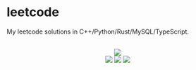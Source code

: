 # leetcode
My leetcode solutions in C++/Python/Rust/MySQL/TypeScript.

<div align="center">
<br/>
<img src="https://img.shields.io/badge/Solved-602/3157%20=%2019%25-blue.svg?style=flat-square" />
<br/>
<img src="https://img.shields.io/badge/Easy-256/795-5CB85D.svg?style=flat-square" />
<img src="https://img.shields.io/badge/Medium-268/1658-F0AE4E.svg?style=flat-square" />
<img src="https://img.shields.io/badge/Hard-78/704-D95450.svg?style=flat-square" />
</div>